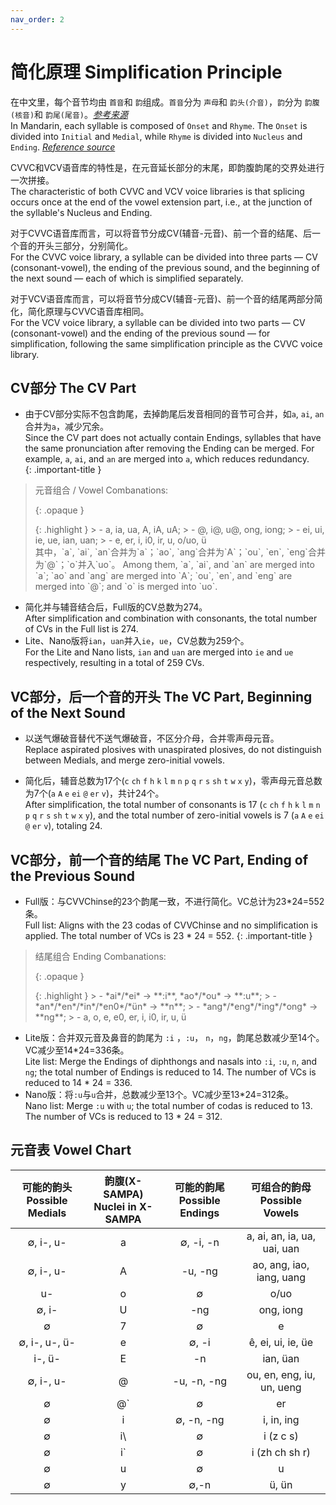 ```yaml
---
nav_order: 2
---
```


# 简化原理 Simplification Principle

在中文里，每个音节均由 `首音`和 `韵`组成。`首音`分为 `声母`和 `韵头(介音)`，`韵`分为 `韵腹(核音)`和 `韵尾(尾音)`。[*参考来源*](http://jpk.pku.edu.cn/course/llyyx/script/142.pdf)  
In Mandarin, each syllable is composed of `Onset` and `Rhyme`. The `Onset` is divided into `Initial` and `Medial`, while `Rhyme` is divided into `Nucleus` and `Ending`. [*Reference source*](http://jpk.pku.edu.cn/course/llyyx/script/142.pdf)  

CVVC和VCV语音库的特性是，在元音延长部分的末尾，即韵腹韵尾的交界处进行一次拼接。  
The characteristic of both CVVC and VCV voice libraries is that splicing occurs once at the end of the vowel extension part, i.e., at the junction of the syllable's Nucleus and Ending.  

对于CVVC语音库而言，可以将音节分成CV(辅音-元音)、前一个音的结尾、后一个音的开头三部分，分别简化。  
For the CVVC voice library, a syllable can be divided into three parts — CV (consonant-vowel), the ending of the previous sound, and the beginning of the next sound — each of which is simplified separately.  

对于VCV语音库而言，可以将音节分成CV(辅音-元音)、前一个音的结尾两部分简化，简化原理与CVVC语音库相同。  
For the VCV voice library, a syllable can be divided into two parts — CV (consonant-vowel) and the ending of the previous sound — for simplification, following the same simplification principle as the CVVC voice library.  

## CV部分 The CV Part

- 由于CV部分实际不包含韵尾，去掉韵尾后发音相同的音节可合并，如`a`, `ai`, `an`合并为`a`，减少冗余。  
  Since the CV part does not actually contain Endings, syllables that have the same pronunciation after removing the Ending can be merged. For example, `a`, `ai`, and `an` are merged into `a`, which reduces redundancy.  
{: .important-title }
> 元音组合 / Vowel Combanations:
> 
> {: .opaque }
> <div markdown="block">
> {: .highlight }
> > - a, ia, ua, A, iA, uA;
> > - @, i@, u@, ong, iong;
> > - ei, ui, ie, ue, ian, uan;
> > - e, er, i, i0, ir, u, o/uo, ü
> </div>
> 其中，`a`, `ai`, `an`合并为`a`；`ao`, `ang`合并为`A`；`ou`, `en`, `eng`合并为`@`；`o`并入`uo`。
> Among them, `a`, `ai`, and `an` are merged into `a`; `ao` and `ang` are merged into `A`; `ou`, `en`, and `eng` are merged into `@`; and `o` is merged into `uo`.

- 简化并与辅音结合后，Full版的CV总数为274。  
  After simplification and combination with consonants, the total number of CVs in the Full list is 274.
- Lite、Nano版将`ian`，`uan`并入`ie`，`ue`，CV总数为259个。  
  For the Lite and Nano lists, `ian` and `uan` are merged into `ie` and `ue` respectively, resulting in a total of 259 CVs.

## VC部分，后一个音的开头 The VC Part, Beginning of the Next Sound

- 以送气爆破音替代不送气爆破音，不区分介母，合并零声母元音。  
  Replace aspirated plosives with unaspirated plosives, do not distinguish between Medials, and merge zero-initial vowels.

- 简化后，辅音总数为17个(`c` `ch` `f` `h` `k` `l` `m` `n` `p` `q` `r` `s` `sh` `t` `w` `x` `y`)，零声母元音总数为7个(`a` `A` `e` `ei` `@` `er` `v`)，共计24个。  
  After simplification, the total number of consonants is 17 (`c` `ch` `f` `h` `k` `l` `m` `n` `p` `q` `r` `s` `sh` `t` `w` `x` `y`), and the total number of zero-initial vowels is 7 (`a` `A` `e` `ei` `@` `er` `v`), totaling 24.

## VC部分，前一个音的结尾 The VC Part, Ending of the Previous Sound

- Full版：与CVVChinse的23个韵尾一致，不进行简化。VC总计为23*24=552条。  
  Full list: Aligns with the 23 codas of CVVChinse and no simplification is applied. The total number of VCs is 23 * 24 = 552.
{: .important-title }
> 结尾组合 Ending Combanations:
> 
> {: .opaque }
> <div markdown="block">
> {: .highlight }
> > - *ai*/*ei* -> **:i**, *ao*/*ou* -> **:u**;
> > - *an*/*en*/*in*/*en0*/*ün* -> **n**;
> > - *ang*/*eng*/*ing*/*ong* -> **ng**;
> > - a, o, e, e0, er, i, i0, ir, u, ü
> </div>

- Lite版：合并双元音及鼻音的韵尾为 `:i` ，`:u`， `n`，`ng`，韵尾总数减少至14个。VC减少至14*24=336条。  
  Lite list: Merge the Endings of diphthongs and nasals into `:i`, `:u`, `n`, and `ng`; the total number of Endings is reduced to 14. The number of VCs is reduced to 14 * 24 = 336.
- Nano版：将`:u`与`u`合并，总数减少至13个。VC减少至13*24=312条。  
  Nano list: Merge `:u` with `u`; the total number of codas is reduced to 13. The number of VCs is reduced to 13 * 24 = 312.


## 元音表 Vowel Chart
| 可能的韵头<br/>Possible Medials | 韵腹(X-SAMPA)<br/>Nuclei in X-SAMPA | 可能的韵尾<br/>Possible Endings | 可组合的韵母<br/> Possible Vowels |
| :---: | :---: | :---: | :---: |
| ∅, i-, u- | a | ∅, -i, -n | a, ai, an, ia, ua, uai, uan |
| ∅, i-, u- | A | -u, -ng | ao, ang, iao, iang, uang |
| u- | o | ∅ | o/uo |
| ∅, i- | U | -ng | ong, iong |
| ∅ | 7 | ∅ | e |
| ∅, i-, u-, ü- | e | ∅, -i | ê, ei, ui, ie, üe |
| i-, ü- | E | -n | ian, üan |
| ∅, i-, u- | @ | -u, -n, -ng | ou, en, eng, iu, un, ueng |
| ∅ | @\` | ∅ | er |
| ∅ | i | ∅, -n, -ng | i, in, ing |
| ∅ | i\ | ∅ | i (z c s) |
| ∅ | i\` | ∅ | i (zh ch sh r) |
| ∅ | u | ∅ | u |
| ∅ | y | ∅,-n | ü, ün |
